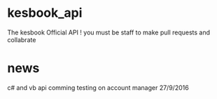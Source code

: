 # kesbook_api
The kesbook Official API !
you must be staff to make pull requests and collabrate
# news
c# and vb api comming testing on account manager 27/9/2016
